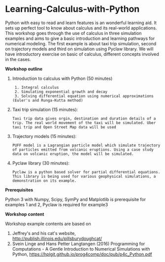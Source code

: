 # Learning-Calculus-with-Python

Python with easy to read and learn features is an wonderful learning aid. It sets up perfect tool to know about calculus and its real-world applications. This workshop goes through the use of calculus in three simulation examples and aims to give a basic introduction and learning pathways for numerical modeling.  The first example is about taxi trip simulation, second on trajectory models and third on simulation using Pyclaw library. We will have introductory exercise on basic of calculus, different concepts involved in the cases.  

**Workshop outline**

1. Introduction to calculus with Python (50 minutes)

        1. Integral calculus
        2. Simulating exponential growth and decay
        3. Solving differential equation using numerical approximations (Euler's and Runga-Kutta method) 
 
2. Taxi trip simulation (15 minutes):

       Taxi trip data gives orgin, destination and duration details of a trip. The real world movement of the taxi will be simulated. Uber taxi trip and Open Street Map data will be used      
3. Trajectory models (15 minutes):

       PUFF model is a Lagrangian particle model which simulate trajectory of particles emitted from volcanic eruptions. Using a case study data on volcanic eruption, the model will be simulated.
4. Pyclaw library (30 minutes):

       Pyclaw is a python based solver for partial differential equations. This library is being used for various geophysical simulations, a demonstration on its example.


**Prerequisites**

Python 3 with Numpy, Scipy, SymPy and Matplotlib is prerequisite for examples 1 and 2, Pyclaw is required for example3


**Workshop content**

Workshop example contents are based on 

1. Jeffrey's and his cat's website, http://publish.illinois.edu/pillsburydoughcat/
2. Svein Linge and Hans Petter Langtangen (2016) Programming for Computations - A Gentle Introduction to Numerical Simulations with Python, https://hplgit.github.io/prog4comp/doc/pub/p4c_Python.pdf
